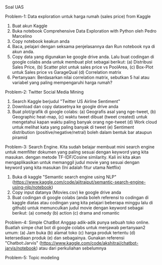 Soal UAS 

Problem-1: Data exploration untuk harga rumah (sales price) from Kaggle
1. Buat akun Kaggle
2. Buka notebook Comprehensive Data Exploration with Python oleh Pedro Marcelino
3. Copy notebook keakun anda
4. Baca, pelajari dengan seksama penjelasannya dan Run notebook nya di akun anda.
5. Copy data yang digunakan ke google drive anda. Lalu buat codingan di google colabs anda untuk membuat plot sebagai berikut: (a) Distribusi Sales Price, (b) Scatter plot untuk sales price vs PoolArea, (c) Box-Plot untuk Sales price vs GarageQual (d) Correlation matrix
6. Pertanyaan: Berdasarkan nilai correlation matrix, sebutkan 5 hal atau variabel yang paling mempengaruhi harga rumah?

Problem-2: Twitter Social Media Mining
1. Search Kaggle berjudul "Twitter US Airline Sentiment"
2. Download dan copy datasetnya ke google drive anda
3. Buat plot/grafik di google colabs: (a) Geografis asal yang nge-tweet, (b) Geographic heat-map, (c) waktu tweet dibuat (tweet created) untuk mengetahui kapan waktu paling banyak orang nge-tweet (d) Work cloud untuk melihat kata yang paling banyak di tweet (e) Sentiment distribution (positive/negative/netral) boleh dalam bentuk bar ataupun piramid 

Problem-3: Search Engine.
Kita sudah belajar membuat mini search engine untuk memfilter dokumen yang paling sesuai dengan keyword yang kita masukan. dengan metode TF-IDF/Cosine similarity. Kali ini kita akan mengaplikasikan untuk memanggil judul movie yang sesuai dengan keyword yang kita masukan (Ini adalah fitur utama Netflix)
1. Buka di kaggle "Semantic search engine using NLP" (https://www.kaggle.com/code/ajitrajput/semantic-search-engine-using-nlp/notebook)
2. Copy input datanya (Movies.csv) ke google drive anda
3. Buat codingan di google colabs (anda boleh referensi to codingan di kaggle diatas atau codingan yang kita pelajari beberapa minggu lalu di github) untuk memunculkan judul movie dengan keyword sebagai berikut: (a) comedy (b) action (c) drama and romantic

Problem-4: Simple ChatBot
Anggap adik-adik punya sebuah toko online. Buatlah simpe chat bot di google colabs untuk menjawab pertanyaan2 umum: (a) Jam buka (b) alamat toko (c) harga produk tertentu (d) ketersediaan produk (e) dan sebagainya. Gunakan referensi "Chatbot:Jarvis" (https://www.kaggle.com/code/akshitrai/chatbot-jarvis/notebook) atau dari perkuliahan sebelumnya

Problem-5: Topic modeling

